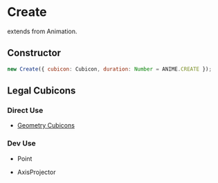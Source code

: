 # Create

extends from Animation.

## Constructor

```js
new Create({ cubicon: Cubicon, duration: Number = ANIME.CREATE });
```

## Legal Cubicons

### Direct Use

- [Geometry Cubicons](/reference/cubicon/geometry/geometry.md)

### Dev Use

- Point

- AxisProjector
